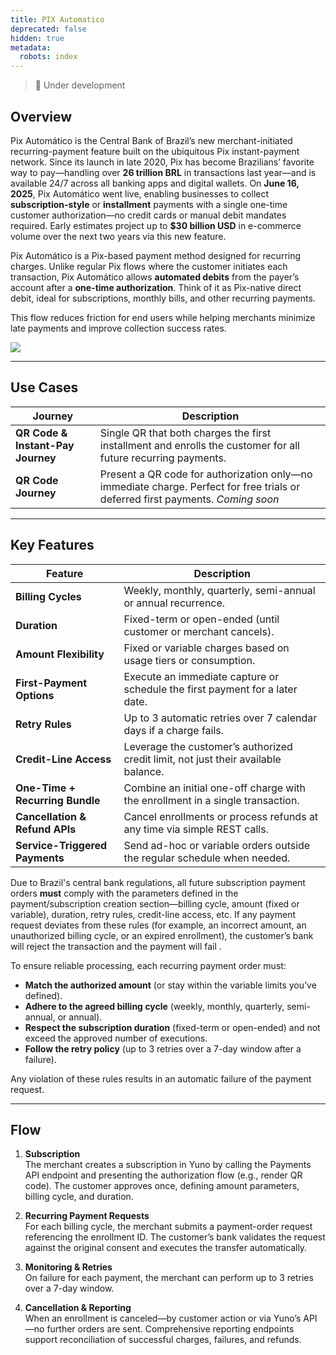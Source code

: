 ```yaml
---
title: PIX Automatico
deprecated: false
hidden: true
metadata:
  robots: index
---
```

> 🚧 Under development

## Overview

Pix Automático is the Central Bank of Brazil’s new merchant-initiated recurring-payment feature built on the ubiquitous Pix instant-payment network. Since its launch in late 2020, Pix has become Brazilians’ favorite way to pay—handling over **26 trillion BRL** in transactions last year—and is available 24/7 across all banking apps and digital wallets. On **June 16, 2025**, Pix Automático went live, enabling businesses to collect **subscription-style** or **installment** payments with a single one-time customer authorization—no credit cards or manual debit mandates required. Early estimates project up to **$30 billion USD** in e-commerce volume over the next two years via this new feature.

Pix Automático is a Pix-based payment method designed for recurring charges. Unlike regular Pix flows where the customer initiates each transaction, Pix Automático allows **automated debits** from the payer’s account after a **one-time authorization**. Think of it as Pix-native direct debit, ideal for subscriptions, monthly bills, and other recurring payments.

This flow reduces friction for end users while helping merchants minimize late payments and improve collection success rates.

<Image align="center" src="https://files.readme.io/0244074dad7346fe21391d1f98939d094d142f3534d75348c474c74fbafafc7a-Screenshot_2025-07-02_at_10.42.49_AM.png" />

***

## Use Cases

| Journey                           | Description                                                                                                                     |
| --------------------------------- | ------------------------------------------------------------------------------------------------------------------------------- |
| **QR Code & Instant-Pay Journey** | Single QR that both charges the first installment and enrolls the customer for all future recurring payments.                   |
| **QR Code Journey**               | Present a QR code for authorization only—no immediate charge. Perfect for free trials or deferred first payments. *Coming soon* |

***

## Key Features

| Feature                         | Description                                                                        |
| ------------------------------- | ---------------------------------------------------------------------------------- |
| **Billing Cycles**              | Weekly, monthly, quarterly, semi-annual or annual recurrence.                      |
| **Duration**                    | Fixed-term or open-ended (until customer or merchant cancels).                     |
| **Amount Flexibility**          | Fixed or variable charges based on usage tiers or consumption.                     |
| **First-Payment Options**       | Execute an immediate capture or schedule the first payment for a later date.       |
| **Retry Rules**                 | Up to 3 automatic retries over 7 calendar days if a charge fails.                  |
| **Credit-Line Access**          | Leverage the customer’s authorized credit limit, not just their available balance. |
| **One-Time + Recurring Bundle** | Combine an initial one-off charge with the enrollment in a single transaction.     |
| **Cancellation & Refund APIs**  | Cancel enrollments or process refunds at any time via simple REST calls.           |
| **Service-Triggered Payments**  | Send ad-hoc or variable orders outside the regular schedule when needed.           |

Due to Brazil's central bank regulations, all future subscription payment orders **must** comply with the parameters defined in the payment/subscription creation section—billing cycle, amount (fixed or variable), duration, retry rules, credit-line access, etc. If any payment request deviates from these rules (for example, an incorrect amount, an unauthorized billing cycle, or an expired enrollment), the customer’s bank will reject the transaction and the payment will fail .

To ensure reliable processing, each recurring payment order must:

* **Match the authorized amount** (or stay within the variable limits you’ve defined).
* **Adhere to the agreed billing cycle** (weekly, monthly, quarterly, semi-annual, or annual).
* **Respect the subscription duration** (fixed-term or open-ended) and not exceed the approved number of executions.
* **Follow the retry policy** (up to 3 retries over a 7-day window after a failure).

Any violation of these rules results in an automatic failure of the payment request.

***

## Flow

1. **Subscription**\
   The merchant creates a subscription in Yuno by calling the Payments API endpoint and presenting the authorization flow (e.g., render QR code). The customer approves once, defining amount parameters, billing cycle, and duration.

2. **Recurring Payment Requests**\
   For each billing cycle, the merchant submits a payment-order request referencing the enrollment ID. The customer’s bank validates the request against the original consent and executes the transfer automatically.

3. **Monitoring & Retries**\
   On failure for each payment, the merchant can perform up to 3 retries over a 7-day window.

4. **Cancellation & Reporting**\
   When an enrollment is canceled—by customer action or via Yuno’s API—no further orders are sent. Comprehensive reporting endpoints support reconciliation of successful charges, failures, and refunds.